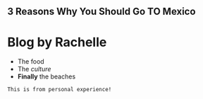 ## 3 Reasons Why You Should Go TO Mexico
# Blog by Rachelle 
* The food 
* The *culture* 
* **Finally** the beaches 

`This is from personal experience!`
